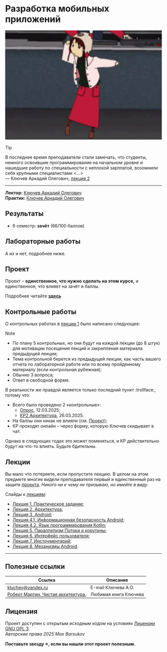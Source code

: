 # Разработка мобильных приложений

<img alt="lain-dance" src="https://github.com/maxbarsukov/itmo/blob/master/.docs/lain-dance.gif" height="350">

> [!TIP]
> В последнее время преподаватели стали замечать, что студенты, немного освоившие программирование на начальном уровне и нашедшие работу по специальности с неплохой зарплатой, возомнили себя крупными специалистами <...>\
> — Ключев Аркадий Олегович, [лекция 2](./лекции/РМП%202025%20Лекция%202.%20Архитектура.pdf)

---

**Лектор:** [Ключев Аркадий Олегович](https://my.itmo.ru/persons/104008) \
**Практик:** [Ключев Аркадий Олегович](https://my.itmo.ru/persons/104008)

## Результаты

- 6 семестр: **зачёт** (66/100 баллов)

## Лабораторные работы

А их и нет, подробнее ниже.

## Проект

Проект – **единственное, что нужно сделать на этом курсе,** и единственное, что влияет на зачёт и баллы.

Подробнее читайте [**здесь**](./проект/)

## Контрольные работы

О контрольных работах в [лекции 1](./лекции/РМП%202025%20Лекция%201.%20Практическое%20задание.pdf) было написано следующее:

> [!NOTE]
> - По плану 5 контрольных, но они будут на каждой лекции (до 8 штук) для мотивации посещения лекций и закрепления материала предыдущей лекции;
> - Тема контрольной берется из предыдущей лекции, как часть вашего отчета по лабораторной работе или по всему пройденному материалу (если контрольная рубежная);
> - Обычно 3 вопроса;
> - Ответ в свободной форме.

В реальности же правдой является только последний пункт :trollface:, потому что:

- Всего было проведено 2 «контрольные»:
    - [Опрос](./микрокр/1.md), 12.03.2025;
    - [КР2 Архитектура](./микрокр/2.md), 26.03.2025.
- На баллы они никак не влияли (см. [Проект](#проект));
- КР проходят онлайн – через форму, которую Ключев скидывает в чат.

Однако в следующих годах это может поменяться, и КР действительно будут на что-то влиять. Будьте бдительны.

## Лекции

Вы мало что потеряете, если пропустите лекцию. В целом на этом предмете многие видели преподавателя первый и единственный раз на защите [проекта](#проект). *Никого ни к чему не призываю, но имейте в виду*.

Слайды к [лекциям](./лекции/):

- [Лекция 1. Практическое задание](./лекции/РМП%202025%20Лекция%201.%20Практическое%20задание.pdf);
- [Лекция 2. Архитектура](./лекции/РМП%202025%20Лекция%202.%20Архитектура.pdf);
- [Лекция 3. Android](./лекции/РМП%202025%20Лекция%203.%20Android.pdf);
- [Лекция 4.1. Информационная безопасность Android](./лекции/РМП%202025%20Лекция%204.1.%20Информационная%20безопасность%20Android.pdf);
- [Лекция 4.2. Язык программирования Kotlin](./лекции/РМП%202025%20Лекция%204.2.%20Язык%20программирования%20Kotlin.pdf);
- [Лекция 5. Параллелизм Потоки и корутины](./лекции/РМП%202025%20Лекция%205.%20Параллелизм%20Потоки%20и%20корутины.pdf);
- [Лекция 6. Интерфейс пользователя](./лекции/РМП%202025%20Лекция%206.%20Интерфейс%20пользователя.pdf);
- [Лекция 7. Инструментарий](./лекции/РМП%202025%20Лекция%207.%20Инструментарий.pdf);
- [Лекция 8. Механизмы Android](./лекции/РМП%202025%20Лекция%208.%20Механизмы%20Android.pdf).

---

## Полезные ссылки

| Ссылка | Описание |
| --- | --- |
| [kluchev@yandex.ru](mailto:kluchev@yandex.ru) | E-mail Ключева А.О. |
| [Роберт Мартин. Чистая архитектура.](https://github.com/AleksMorozova/Books/blob/master/%D0%A7%D0%B8%D1%81%D1%82%D0%B0%D1%8F%20%D0%B0%D1%80%D1%85%D0%B8%D1%82%D0%B5%D0%BA%D1%82%D1%83%D1%80%D0%B0/%D0%A0%D0%BE%D0%B1%D0%B5%D1%80%D1%82%20%D0%9C%D0%B0%D1%80%D1%82%D0%B8%D0%BD%20-%20%D0%A7%D0%B8%D1%81%D1%82%D0%B0%D1%8F%20%D0%B0%D1%80%D1%85%D0%B8%D1%82%D0%B5%D0%BA%D1%82%D1%83%D1%80%D0%B0%20-%202018.pdf) | Любимая книга Ключева |

## Лицензия <a name="license"></a>

Проект доступен с открытым исходным кодом на условиях [Лицензии GNU GPL 3](https://opensource.org/license/gpl-3-0/). \
*Авторские права 2025 Max Barsukov*

**Поставьте звезду :star:, если вы нашли этот проект полезным.**
